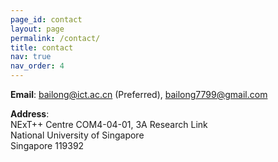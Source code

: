 ```yaml
---
page_id: contact
layout: page
permalink: /contact/
title: contact
nav: true
nav_order: 4
---
```


**Email**: bailong@ict.ac.cn (Preferred), bailong7799@gmail.com

**Address**:  
NExT++ Centre 
COM4-04-01, 3A Research Link  
National University of Singapore  
Singapore 119392
